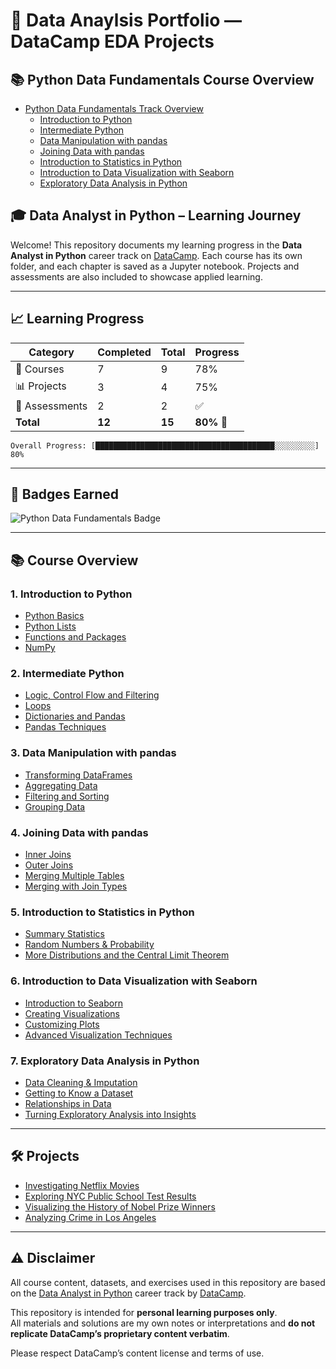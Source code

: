 # 🧠 Data Anaylsis Portfolio — DataCamp EDA Projects

## 📚 Python Data Fundamentals Course Overview

- [Python Data Fundamentals Track Overview](#python-data-fundamentals-overview)
  - [Introduction to Python](#1-introduction-to-python)
  - [Intermediate Python](#2-intermediate-python)
  - [Data Manipulation with pandas](#3-data-manipulation-with-pandas)
  - [Joining Data with pandas](#4-joining-data-with-pandas)
  - [Introduction to Statistics in Python](#5-introduction-to-statistics-in-python)
  - [Introduction to Data Visualization with Seaborn](#6-introduction-to-data-visualization-with-seaborn)
  - [Exploratory Data Analysis in Python](#7-exploratory-data-analysis-in-python)

## 🎓 Data Analyst in Python – Learning Journey

Welcome! This repository documents my learning progress in the **Data Analyst in Python** career track on [DataCamp](https://www.datacamp.com/). Each course has its own folder, and each chapter is saved as a Jupyter notebook. Projects and assessments are also included to showcase applied learning.

---

## 📈 Learning Progress

| Category       | Completed | Total  | Progress   |
| -------------- | --------- | ------ | ---------- |
| 📘 Courses     | 7         | 9      | 78%        |
| 📊 Projects    | 3         | 4      | 75%        |
| 🧪 Assessments | 2         | 2      | ✅          |
| **Total**      | **12**    | **15** | **80%** 🎉 |

```text
Overall Progress: [████████████████████████████████████████░░░░░░░░░] 80%
```

---

## 🏅 Badges Earned

![Python Data Fundamentals Badge](https://github.com/Marc86316/DataCamp/blob/main/Badges/Python_Data_Fundamentals.png)

---

## 📚 Course Overview

### 1. Introduction to Python
- [Python Basics](https://github.com/Marc86316/DataCamp/blob/main/Python_Data_Fundamentals/Intro_to_Python/Chapter1.ipynb)
- [Python Lists](https://github.com/Marc86316/DataCamp/blob/main/Python_Data_Fundamentals/Intro_to_Python/Chapter2.ipynb)
- [Functions and Packages](https://github.com/Marc86316/DataCamp/blob/main/Python_Data_Fundamentals/Intro_to_Python/Chapter3.ipynb)
- [NumPy](https://github.com/Marc86316/DataCamp/blob/main/Python_Data_Fundamentals/Intro_to_Python/Chapter4.ipynb)

### 2. Intermediate Python
- [Logic, Control Flow and Filtering](https://github.com/Marc86316/DataCamp/blob/main/Python_Data_Fundamentals/Intermediate_Python/Chapter1.ipynb)
- [Loops](https://github.com/Marc86316/DataCamp/blob/main/Python_Data_Fundamentals/Intermediate_Python/Chapter2.ipynb)
- [Dictionaries and Pandas](https://github.com/Marc86316/DataCamp/blob/main/Python_Data_Fundamentals/Intermediate_Python/Chapter3.ipynb)
- [Pandas Techniques](https://github.com/Marc86316/DataCamp/blob/main/Python_Data_Fundamentals/Intermediate_Python/Chapter4.ipynb)

### 3. Data Manipulation with pandas
- [Transforming DataFrames](https://github.com/Marc86316/DataCamp/blob/main/Python_Data_Fundamentals/Data_Manipulation_with_pandas/Chapter1.ipynb)
- [Aggregating Data](https://github.com/Marc86316/DataCamp/blob/main/Python_Data_Fundamentals/Data_Manipulation_with_pandas/Chapter2.ipynb)
- [Filtering and Sorting](https://github.com/Marc86316/DataCamp/blob/main/Python_Data_Fundamentals/Data_Manipulation_with_pandas/Chapter3.ipynb)
- [Grouping Data](https://github.com/Marc86316/DataCamp/blob/main/Python_Data_Fundamentals/Data_Manipulation_with_pandas/Chapter4.ipynb)

### 4. Joining Data with pandas
- [Inner Joins](https://github.com/Marc86316/DataCamp/blob/main/Python_Data_Fundamentals/Joining_Data_with_pandas/Chapter1.ipynb)
- [Outer Joins](https://github.com/Marc86316/DataCamp/blob/main/Python_Data_Fundamentals/Joining_Data_with_pandas/Chapter2.ipynb)
- [Merging Multiple Tables](https://github.com/Marc86316/DataCamp/blob/main/Python_Data_Fundamentals/Joining_Data_with_pandas/Chapter3.ipynb)
- [Merging with Join Types](https://github.com/Marc86316/DataCamp/blob/main/Python_Data_Fundamentals/Joining_Data_with_pandas/Chapter4.ipynb)

### 5. Introduction to Statistics in Python
- [Summary Statistics](https://github.com/Marc86316/DataCamp/blob/main/Python_Data_Fundamentals/Intro_to_Statistic_in_Python/Summary_Statistics.ipynb)
- [Random Numbers & Probability](https://github.com/Marc86316/DataCamp/blob/main/Python_Data_Fundamentals/Intro_to_Statistic_in_Python/Random_Numbers_and_Probability.ipynb)
- [More Distributions and the Central Limit Theorem](https://github.com/Marc86316/DataCamp/blob/main/Python_Data_Fundamentals/Intro_to_Statistic_in_Python/More_Distributions_and_the_Central_Limit_Theorem.ipynb)

### 6. Introduction to Data Visualization with Seaborn
- [Introduction to Seaborn](https://github.com/Marc86316/DataCamp/blob/main/Python_Data_Fundamentals/Seaborn/Chapter1.ipynb)
- [Creating Visualizations](https://github.com/Marc86316/DataCamp/blob/main/Python_Data_Fundamentals/Seaborn/Chapter2.ipynb)
- [Customizing Plots](https://github.com/Marc86316/DataCamp/blob/main/Python_Data_Fundamentals/Seaborn/Chapter3.ipynb)
- [Advanced Visualization Techniques](https://github.com/Marc86316/DataCamp/blob/main/Python_Data_Fundamentals/Seaborn/Chapter4.ipynb)

### 7. Exploratory Data Analysis in Python
- [Data Cleaning & Imputation](https://github.com/Marc86316/DataCamp/blob/main/Python_Data_Fundamentals/Exploratory_Data_Analysis_in_Python/Data_Cleaning_and_Imputation.ipynb)
- [Getting to Know a Dataset](https://github.com/Marc86316/DataCamp/blob/main/Python_Data_Fundamentals/Exploratory_Data_Analysis_in_Python/Getting_to_Know_a_Dataset.ipynb)
- [Relationships in Data](https://github.com/Marc86316/DataCamp/blob/main/Python_Data_Fundamentals/Exploratory_Data_Analysis_in_Python/Relationships_in_Data.ipynb)
- [Turning Exploratory Analysis into Insights](https://github.com/Marc86316/DataCamp/blob/main/Python_Data_Fundamentals/Exploratory_Data_Analysis_in_Python/Turning_Exploratory_Analysis_into_Action.ipynb)

---

## 🛠 Projects
- [Investigating Netflix Movies](https://github.com/Marc86316/DataCamp/tree/main/Projects/Data_Anaylsis/Investigating_Netflix_Movies)
- [Exploring NYC Public School Test Results](https://github.com/Marc86316/DataCamp/tree/main/Projects/Data_Anaylsis/Exploring_NYC_Public_School_Test_Result_Scores)
- [Visualizing the History of Nobel Prize Winners](https://github.com/Marc86316/DataCamp/tree/main/Projects/Data_Anaylsis/Visualizing_the_History_of_Nobel_Prize_Winners)
- [Analyzing Crime in Los Angeles]()

---

## ⚠️ Disclaimer

All course content, datasets, and exercises used in this repository are based on the [Data Analyst in Python](https://www.datacamp.com/tracks/data-analyst-with-python) career track by [DataCamp](https://www.datacamp.com/).

This repository is intended for **personal learning purposes only**.  
All materials and solutions are my own notes or interpretations and **do not replicate DataCamp’s proprietary content verbatim**.

Please respect DataCamp’s content license and terms of use.



